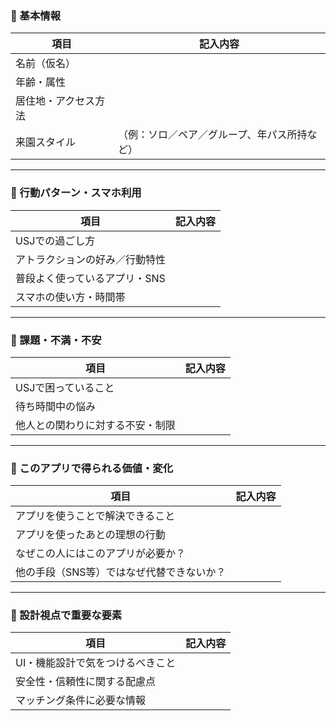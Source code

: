 

### 🔸 基本情報

|項目|記入内容|
|---|---|
|名前（仮名）||
|年齢・属性||
|居住地・アクセス方法||
|来園スタイル|（例：ソロ／ペア／グループ、年パス所持など）|

---

### 🔸 行動パターン・スマホ利用

|項目|記入内容|
|---|---|
|USJでの過ごし方||
|アトラクションの好み／行動特性||
|普段よく使っているアプリ・SNS||
|スマホの使い方・時間帯||

---

### 🔸 課題・不満・不安

|項目|記入内容|
|---|---|
|USJで困っていること||
|待ち時間中の悩み||
|他人との関わりに対する不安・制限||

---

### 🔸 このアプリで得られる価値・変化

|項目|記入内容|
|---|---|
|アプリを使うことで解決できること||
|アプリを使ったあとの理想の行動||
|なぜこの人にはこのアプリが必要か？||
|他の手段（SNS等）ではなぜ代替できないか？||

---

### 🔸 設計視点で重要な要素

|項目|記入内容|
|---|---|
|UI・機能設計で気をつけるべきこと||
|安全性・信頼性に関する配慮点||
|マッチング条件に必要な情報||